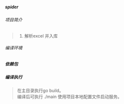 ##### spider
###### 项目简介
> 1. 解析excel 并入库

###### 编译环境


##### 依赖包


##### 编译执行
> 在主目录执行go build。  
> 编译后可执行 ./main 使用项目本地配置文件启动服务。  
